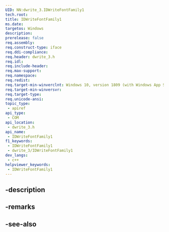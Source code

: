 ```yaml
---
UID: NN:dwrite_3.IDWriteFontFamily1
tech.root: 
title: IDWriteFontFamily1
ms.date: 
targetos: Windows
description: 
prerelease: false
req.assembly: 
req.construct-type: iface
req.ddi-compliance: 
req.header: dwrite_3.h
req.idl: 
req.include-header: 
req.max-support: 
req.namespace: 
req.redist: 
req.target-min-winverclnt: Windows 10, version 1809 (with Windows App SDK 0.5 or later)
req.target-min-winversvr: 
req.target-type: 
req.unicode-ansi: 
topic_type:
 - apiref
api_type:
 - COM
api_location:
 - dwrite_3.h
api_name:
 - IDWriteFontFamily1
f1_keywords:
 - IDWriteFontFamily1
 - dwrite_3/IDWriteFontFamily1
dev_langs:
 - c++
helpviewer_keywords:
 - IDWriteFontFamily1
---
```


## -description

## -remarks

## -see-also

